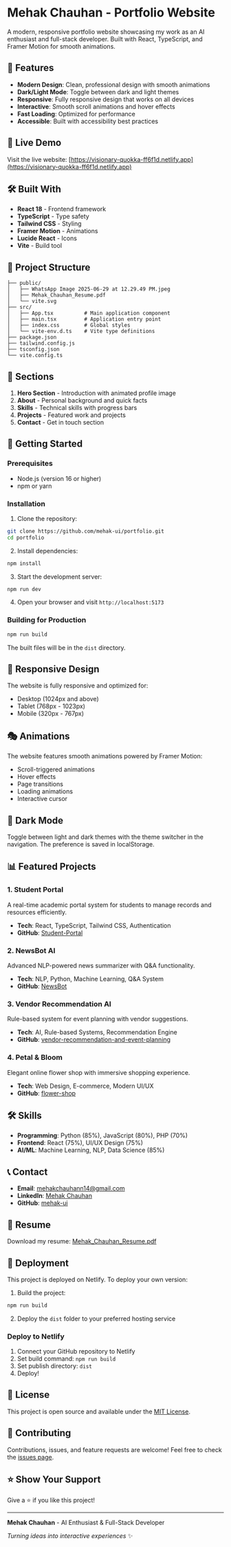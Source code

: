 # Mehak Chauhan - Portfolio Website

A modern, responsive portfolio website showcasing my work as an AI enthusiast and full-stack developer. Built with React, TypeScript, and Framer Motion for smooth animations.

## 🌟 Features

- **Modern Design**: Clean, professional design with smooth animations
- **Dark/Light Mode**: Toggle between dark and light themes
- **Responsive**: Fully responsive design that works on all devices
- **Interactive**: Smooth scroll animations and hover effects
- **Fast Loading**: Optimized for performance
- **Accessible**: Built with accessibility best practices

## 🚀 Live Demo

Visit the live website: [https://visionary-quokka-ff6f1d.netlify.app](https://visionary-quokka-ff6f1d.netlify.app)

## 🛠️ Built With

- **React 18** - Frontend framework
- **TypeScript** - Type safety
- **Tailwind CSS** - Styling
- **Framer Motion** - Animations
- **Lucide React** - Icons
- **Vite** - Build tool

## 📁 Project Structure

```
├── public/
│   ├── WhatsApp Image 2025-06-29 at 12.29.49 PM.jpeg
│   ├── Mehak_Chauhan_Resume.pdf
│   └── vite.svg
├── src/
│   ├── App.tsx          # Main application component
│   ├── main.tsx         # Application entry point
│   ├── index.css        # Global styles
│   └── vite-env.d.ts    # Vite type definitions
├── package.json
├── tailwind.config.js
├── tsconfig.json
└── vite.config.ts
```

## 🎨 Sections

1. **Hero Section** - Introduction with animated profile image
2. **About** - Personal background and quick facts
3. **Skills** - Technical skills with progress bars
4. **Projects** - Featured work and projects
5. **Contact** - Get in touch section

## 🚀 Getting Started

### Prerequisites

- Node.js (version 16 or higher)
- npm or yarn

### Installation

1. Clone the repository:
```bash
git clone https://github.com/mehak-ui/portfolio.git
cd portfolio
```

2. Install dependencies:
```bash
npm install
```

3. Start the development server:
```bash
npm run dev
```

4. Open your browser and visit `http://localhost:5173`

### Building for Production

```bash
npm run build
```

The built files will be in the `dist` directory.

## 📱 Responsive Design

The website is fully responsive and optimized for:
- Desktop (1024px and above)
- Tablet (768px - 1023px)
- Mobile (320px - 767px)

## 🎭 Animations

The website features smooth animations powered by Framer Motion:
- Scroll-triggered animations
- Hover effects
- Page transitions
- Loading animations
- Interactive cursor

## 🌙 Dark Mode

Toggle between light and dark themes with the theme switcher in the navigation. The preference is saved in localStorage.

## 📊 Featured Projects

### 1. Student Portal
A real-time academic portal system for students to manage records and resources efficiently.
- **Tech**: React, TypeScript, Tailwind CSS, Authentication
- **GitHub**: [Student-Portal](https://github.com/mehak-ui/Student-Portal)

### 2. NewsBot AI
Advanced NLP-powered news summarizer with Q&A functionality.
- **Tech**: NLP, Python, Machine Learning, Q&A System
- **GitHub**: [NewsBot](https://github.com/mehak-ui/NewsBot)

### 3. Vendor Recommendation AI
Rule-based system for event planning with vendor suggestions.
- **Tech**: AI, Rule-based Systems, Recommendation Engine
- **GitHub**: [vendor-recommendation-and-event-planning](https://github.com/mehak-ui/vendor-recommendation-and-event-planning)

### 4. Petal & Bloom
Elegant online flower shop with immersive shopping experience.
- **Tech**: Web Design, E-commerce, Modern UI/UX
- **GitHub**: [flower-shop](https://github.com/mehak-ui/flower-shop)

## 🛠️ Skills

- **Programming**: Python (85%), JavaScript (80%), PHP (70%)
- **Frontend**: React (75%), UI/UX Design (75%)
- **AI/ML**: Machine Learning, NLP, Data Science (85%)

## 📞 Contact

- **Email**: [mehakchauhann14@gmail.com](mailto:mehakchauhann14@gmail.com)
- **LinkedIn**: [Mehak Chauhan](https://www.linkedin.com/in/mehak-chauhan-591a72291/)
- **GitHub**: [mehak-ui](https://github.com/mehak-ui)

## 📄 Resume

Download my resume: [Mehak_Chauhan_Resume.pdf](./public/Mehak_Chauhan_Resume.pdf)

## 🚀 Deployment

This project is deployed on Netlify. To deploy your own version:

1. Build the project:
```bash
npm run build
```

2. Deploy the `dist` folder to your preferred hosting service

### Deploy to Netlify

1. Connect your GitHub repository to Netlify
2. Set build command: `npm run build`
3. Set publish directory: `dist`
4. Deploy!

## 📝 License

This project is open source and available under the [MIT License](LICENSE).

## 🤝 Contributing

Contributions, issues, and feature requests are welcome! Feel free to check the [issues page](https://github.com/mehak-ui/portfolio/issues).

## ⭐ Show Your Support

Give a ⭐️ if you like this project!

---

**Mehak Chauhan** - AI Enthusiast & Full-Stack Developer

*Turning ideas into interactive experiences* ✨
